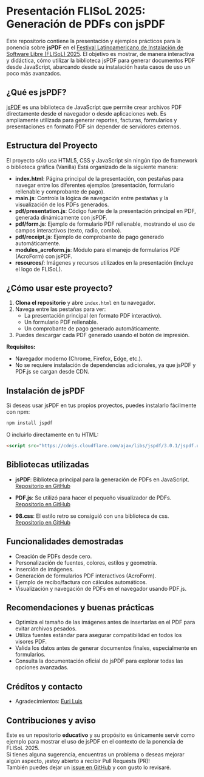 # Presentación FLISoL 2025: Generación de PDFs con jsPDF

Este repositorio contiene la presentación y ejemplos prácticos para la ponencia sobre **jsPDF** en el [Festival Latinoamericano de Instalación de Software Libre (FLISoL) 2025](https://flisol.dev). El objetivo es mostrar, de manera interactiva y didáctica, cómo utilizar la biblioteca jsPDF para generar documentos PDF desde JavaScript, abarcando desde su instalación hasta casos de uso un poco más avanzados.


## ¿Qué es jsPDF?

[jsPDF](https://github.com/parallax/jsPDF) es una biblioteca de JavaScript que permite crear archivos PDF directamente desde el navegador o desde aplicaciones web. Es ampliamente utilizada para generar reportes, facturas, formularios y presentaciones en formato PDF sin depender de servidores externos.


## Estructura del Proyecto
El proyecto sólo usa HTML5, CSS y JavaScript sin ningún tipo de framework o biblioteca gráfica (Vanilla)
Está organizado de la siguiente manera:

- **index.html**: Página principal de la presentación, con pestañas para navegar entre los diferentes ejemplos (presentación, formulario rellenable y comprobante de pago).
- **main.js**: Controla la lógica de navegación entre pestañas y la visualización de los PDFs generados.
- **pdf/presentation.js**: Código fuente de la presentación principal en PDF, generada dinámicamente con jsPDF.
- **pdf/form.js**: Ejemplo de formulario PDF rellenable, mostrando el uso de campos interactivos (texto, radio, combo).
- **pdf/receipt.js**: Ejemplo de comprobante de pago generado automáticamente.
- **modules_acroform.js**: Módulo para el manejo de formularios PDF (AcroForm) con jsPDF.
- **resources/**: Imágenes y recursos utilizados en la presentación (incluye el logo de FLISoL).


## ¿Cómo usar este proyecto?

1. **Clona el repositorio** y abre `index.html` en tu navegador.
2. Navega entre las pestañas para ver:
   - La presentación principal (en formato PDF interactivo).
   - Un formulario PDF rellenable.
   - Un comprobante de pago generado automáticamente.
3. Puedes descargar cada PDF generado usando el botón de impresión.

**Requisitos:**
- Navegador moderno (Chrome, Firefox, Edge, etc.).
- No se requiere instalación de dependencias adicionales, ya que jsPDF y PDF.js se cargan desde CDN.

## Instalación de jsPDF

Si deseas usar jsPDF en tus propios proyectos, puedes instalarlo fácilmente con npm:

```bash
npm install jspdf
```

O incluirlo directamente en tu HTML:
```html
<script src="https://cdnjs.cloudflare.com/ajax/libs/jspdf/3.0.1/jspdf.umd.min.js"></script>
```

## Bibliotecas utilizadas

- **jsPDF**: Biblioteca principal para la generación de PDFs en JavaScript.
  [Repositorio en GitHub](https://github.com/parallax/jsPDF)

- **PDF.js**: Se utilizó para hacer el pequeño visualizador de PDFs.  
  [Repositorio en GitHub](https://github.com/mozilla/pdf.js)

- **98.css**: El estilo retro se consiguió con una biblioteca de css.  
  [Repositorio en GitHub](https://github.com/jdan/98.css)

## Funcionalidades demostradas
- Creación de PDFs desde cero.
- Personalización de fuentes, colores, estilos y geometría.
- Inserción de imágenes.
- Generación de formularios PDF interactivos (AcroForm).
- Ejemplo de recibo/factura con cálculos automáticos.
- Visualización y navegación de PDFs en el navegador usando PDF.js.

## Recomendaciones y buenas prácticas
- Optimiza el tamaño de las imágenes antes de insertarlas en el PDF para evitar archivos pesados.
- Utiliza fuentes estándar para asegurar compatibilidad en todos los visores PDF.
- Valida los datos antes de generar documentos finales, especialmente en formularios.
- Consulta la documentación oficial de jsPDF para explorar todas las opciones avanzadas.

## Créditos y contacto
- Agradecimientos: [Euri Luis](https:///t.me/MayariMontSRL)

## Contribuciones y aviso

Este es un repositorio **educativo** y su propósito es únicamente servir como ejemplo para mostrar el uso de jsPDF en el contexto de la ponencia de FLISoL 2025.  
Si tienes alguna sugerencia, encuentras un problema o deseas mejorar algún aspecto, ¡estoy abierto a recibir Pull Requests (PR)!  
También puedes dejar un [issue en GitHub](https://github.com/tu_usuario/flisol2025-jspdf/issues) y con gusto lo revisaré.
